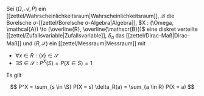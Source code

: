 Sei $(\Omega, \mathcal{A}, P)$ ein [[zettel/Wahrscheinlichkeitsraum|Wahrscheinlichkeitsraum]], $\mathscr{B}$ die Borelsche $\sigma$-[[zettel/Borelsche σ-Algebra|Algebra]], $X : (\Omega, \mathcal{A}) \to (\overline{R}, \overline{\mathscr{B}})$ eine diskret verteilte [[zettel/Zufallsvariable|Zufallsvariable]], $\delta_a$ das [[zettel/Dirac-Maß|Dirac-Maß]] und $(R, \mathscr{S})$ ein [[zettel/Messraum|Messraum]] mit
- $\forall x \in R : \{ x \} \in \mathscr{S}$
- $\exists S \in \mathscr{S} : P^X(S) = P(X \in S) = 1$

Es gilt

$$
	P^X = \sum_{s \in \S} P(X = s) \delta_R(a) = \sum_{a \in R} P(X = a)
$$